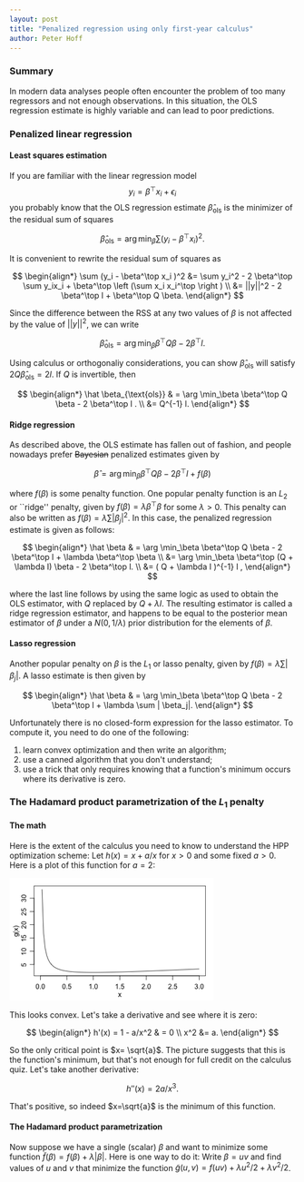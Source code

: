 ```yaml
---
layout: post
title: "Penalized regression using only first-year calculus"
author: Peter Hoff
---
```


### Summary
In modern data analyses people often encounter the problem of 
too many regressors and not enough observations. In this situation, 
the OLS regression estimate is highly variable and can lead to 
poor predictions. 


### Penalized linear regression


#### Least squares estimation
If you are familiar with the linear regression model
$$y_i = \beta^\top x_i + \epsilon_i$$ you probably know that
the OLS regression estimate $\hat \beta_{\text{ols}}$ is the minimizer
of the residual sum of squares

$$
 \hat \beta_{\text{ols}} = \arg \min_\beta \sum (y_i - \beta^\top x_i  )^2 . 
$$

It is convenient to rewrite the residual sum of squares as

$$
\begin{align*} 
\sum (y_i - \beta^\top x_i  )^2  &= \sum y_i^2 - 2 \beta^\top \sum y_ix_i +
    \beta^\top \left (\sum x_i x_i^\top \right ) \\
  &= ||y||^2 - 2 \beta^\top l + \beta^\top Q \beta. 
\end{align*}
$$

Since the difference between the RSS at any two 
values of $\beta$ is not affected by the value of $||y||^2$, 
we can write 

$$
 \hat \beta_{\text{ols}} = \arg \min_\beta   \beta^\top Q \beta -  2 \beta^\top l .
$$

Using calculus or orthogonaliy considerations, you can show 
$\hat \beta_{\text{ols}}$ will satisfy 
$2 Q \hat\beta_{\text{ols}} = 2 l$. If 
$Q$ is invertible, then 

$$
\begin{align*}
 \hat \beta_{\text{ols}} & = \arg \min_\beta   \beta^\top Q \beta -  2 \beta^\top l . \\ 
 &= Q^{-1} l.
\end{align*}
$$


#### Ridge regression
As described above, the OLS estimate has fallen out 
of fashion, and people nowadays prefer ~~Bayesian~~ 
penalized estimates given by

$$
\hat \beta = \arg \min_\beta \beta^\top Q \beta -  2 \beta^\top l  + f(\beta)
$$

where $f(\beta)$ is some penalty function. One popular penalty function is 
an $L_2$ or ``ridge'' penalty, 
given by $f(\beta) = \lambda\beta^\top \beta$ for some $\lambda>0$. 
This penalty can also be written as 
$f(\beta) = \lambda \sum |\beta_j|^2$. 
In this case, the penalized 
regression estimate is given as follows:

$$
\begin{align*}
\hat \beta & = \arg \min_\beta \beta^\top Q \beta -  2 \beta^\top l  +  \lambda \beta^\top \beta   \\ 
   &= \arg \min_\beta \beta^\top (Q + \lambda I) \beta -  2 \beta^\top l.  \\
   &= ( Q + \lambda I  )^{-1} l ,
\end{align*}
$$ 

where the last line follows by using the same logic as used to
obtain the OLS estimator, with $Q$ replaced by $Q+\lambda I$. 
The resulting 
estimator is called a ridge regression estimator, and 
happens to be equal to the posterior mean estimator of
$\beta$ under a $N(0,1/\lambda)$ prior distribution for 
the elements of $\beta$.



#### Lasso regression 
Another popular penalty  on $\beta$ is the $L_1$ or lasso penalty,
given by $f(\beta) =\lambda  \sum |\beta_j|$. A lasso estimate is 
then given by 

$$
\begin{align*}
\hat \beta & = \arg \min_\beta \beta^\top Q \beta -  2 \beta^\top l  +  \lambda \sum | \beta_j|.    
\end{align*}
$$

Unfortunately there is no closed-form expression for the lasso 
estimator. To compute it, you need to do one of the following:

1. learn convex optimization and then write an algorithm; 
2. use a canned algorithm that you don't understand; 
3. use a trick that only requires knowing that 
   a function's minimum occurs where its derivative is zero. 



### The Hadamard product parametrization of the $L_1$ penalty

#### The math
Here is the extent of the calculus 
you need to know to understand the HPP optimization scheme: 
Let $h(x) =  x + a/x$ for $x>0$ and some fixed $a>0$. 
Here is a plot of this function for $a=2$:

![plot of chunk unnamed-chunk-1](/figure/source/2016-10-31-hpp/unnamed-chunk-1-1.png)

This looks convex. Let's take a derivative and see where 
it is zero: 

$$
\begin{align*}
h'(x)  = 1  - a/x^2  &  = 0  \\  
         x^2 &= a. 
\end{align*}
$$


So the only critical point is $x= \sqrt{a}$. The picture suggests that
this is the function's minimum, but that's not enough for full credit on the 
calculus quiz. Let's take another derivative:

$$
h''(x) = 2a/x^3.
$$

That's positive, so indeed $x=\sqrt{a}$ is the minimum of this function. 


#### The Hadamard product parametrization

Now suppose we have a single (scalar) $\beta$ and want to minimize 
some function $\tilde f(\beta) = f(\beta) + \lambda |\beta|$. 
Here is one way to do it: Write $\beta=uv$ and 
find  values of $u$ and $v$ that minimize the function
$\tilde g(u,v) = f(uv) + \lambda u^2/2 + \lambda v^2/2$.









